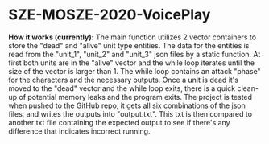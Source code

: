 # SZE-MOSZE-2020-VoicePlay
**How it works (currently):**
The main function utilizes 2 vector containers to store the "dead" and "alive" unit type entities. The data for the entities is read from the "unit_1", "unit_2" and "unit_3" json files by a static function. At first both units are in the "alive" vector and the while loop iterates until the size of the vector is larger than 1. The while loop contains an attack "phase" for the characters and the necessary outputs. Once a unit is dead it's moved to the "dead" vector and the while loop exits, there is a quick clean-up of potential memory leaks and the program exits.
The project is tested when pushed to the GitHub repo, it gets all six combinations of the json files, and writes the outputs into "output.txt". This txt is then compared to another txt file containing the expected output to see if there's any difference that indicates incorrect running.